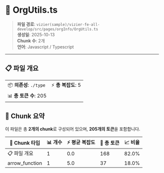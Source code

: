 # 📄 OrgUtils.ts

> **파일 경로**: `vizier(sample)/vizier-fe-all-develop/src/pages/orgInfo/OrgUtils.ts`  
> **생성일**: 2025-10-13  
> **Chunk 수**: 2개  
> **언어**: Javascript / Typescript
---


## 📋 파일 개요

| | |
|--|--|
| 📦 **의존성**: `./type` | ⚡ **총 복잡도**: 5 |
| 📊 **총 토큰 수**: 205 |  |






## 🧩 Chunk 요약

이 파일은 총 **2개의 chunk**로 구성되어 있으며, **205개의 토큰**을 포함합니다.

| 🧩 Chunk 타입 | 📊 개수 | ⚡ 평균 복잡도 | 📝 총 토큰 | 📈 비율 |
|---------------|--------|-------------|----------|--------|
| 📋 파일 개요 | 1 | 0.0 | 168 | 82.0% |
| arrow_function | 1 | 5.0 | 37 | 18.0% |

